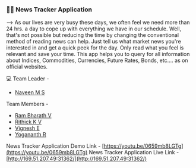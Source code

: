 ### :man_technologist: **News Tracker Application**

--> As our lives are very busy these days, we often feel we need more than 24 hrs. a day to cope up with everything we have in our schedule. Well, that's not possible but reducing the time by changing the conventional method of reading news can help. Just tell us what market news you're interested in and get a quick peek for the day. Only read what you feel is relevant and save your time. This app helps you to query for all information about Indices, Commodities, Currencies, Future Rates, Bonds, etc.… as on official websites.

:computer: Team Leader -
- [Naveen M S](https://github.com/IBM-EPBL/IBM-Project-2022-1658423785/tree/master/Assignment/Naveen%20MS)

Team Members -
- [Ram Bharath V](https://github.com/IBM-EPBL/IBM-Project-2022-1658423785/tree/master/Assignment/Ram_Bharath_V) <br>
- [Rithick K V](https://github.com/IBM-EPBL/IBM-Project-2022-1658423785/tree/master/Assignment/Rithick%20K%20V) <br>
- [Vignesh E](https://github.com/IBM-EPBL/IBM-Project-2022-1658423785/tree/master/Assignment/Vignesh%20E) <br>
- [Yogananth R](https://github.com/IBM-EPBL/IBM-Project-2022-1658423785/tree/master/Assignment/Yogananth%20R)

News Tracker Application Demo Link - [https://youtu.be/0659mb8LGTg](https://youtu.be/0659mb8LGTg)
News Tracker Application Live Link - [http://169.51.207.49:31362/](http://169.51.207.49:31362/)
